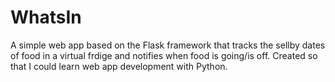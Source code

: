 # WhatsIn
A simple web app based on the Flask framework that tracks the sellby dates of food in a virtual frdige and notifies when food is going/is off.
Created so that I could learn web app development with Python.
